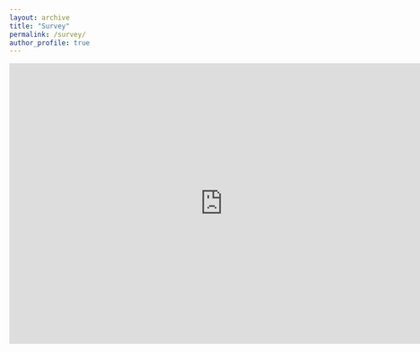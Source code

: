 ```yaml
---
layout: archive
title: "Survey"
permalink: /survey/
author_profile: true
---
```


<iframe src="https://docs.google.com/forms/d/e/1FAIpQLSfOKLiO_BvyEwPnv8E2jsm0UWi-71zz-CfRjBkw1Dkb8lN0xg/viewform? usp=pp_url&entry.757081828=I+consent&entry.22990872&entry.422054798&entry.1342174310embedded=true" width="760" height="500" frameborder="0" marginheight="0" marginwidth="0">Loading...</iframe>
